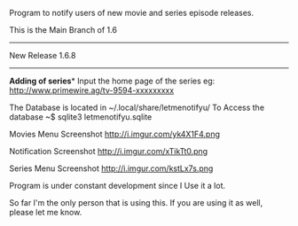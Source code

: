 Program to notify users of new movie and series episode releases.

This is the Main Branch of 1.6



************************
New Release 1.6.8
************************

**Adding of series***
Input the home page of the series
eg: http://www.primewire.ag/tv-9594-xxxxxxxxx


The Database is located in ~/.local/share/letmenotifyu/
To Access the database ~$ sqlite3 letmenotifyu.sqlite


Movies Menu Screenshot
http://i.imgur.com/yk4X1F4.png

Notification Screenshot
http://i.imgur.com/xTikTt0.png

Series Menu Screenshot
http://i.imgur.com/kstLx7s.png

Program is under constant development since I Use it a lot.

So far I'm the only person that is using this. If you are using it as well, please let me know.
